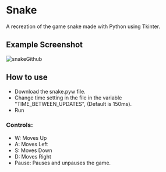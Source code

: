 # Snake
A recreation of the game snake made with Python using Tkinter.

## Example Screenshot
![snakeGithub](https://user-images.githubusercontent.com/87785573/126664220-c0e026df-d65d-4dd5-99ff-d34f2eb85609.png)

## How to use
  - Download the snake.pyw file.
  - Change time setting in the file in the variable "TIME_BETWEEN_UPDATES", (Default is 150ms).
  - Run

### Controls:
  - W: Moves Up
  - A: Moves Left
  - S: Moves Down
  - D: Moves Right
  - Pause: Pauses and unpauses the game.

